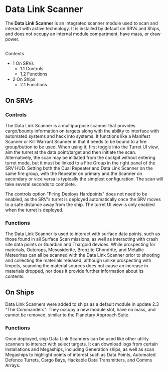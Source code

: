 # Data Link Scanner
The **Data Link Scanner** is an integrated scanner module used to scan and interact with active technology. It is installed by default on SRVs and Ships, and does not occupy an internal module compartment, have mass, or draw power.

## 

Contents

- 1 On SRVs
    - 1.1 Controls
    - 1.2 Functions
- 2 On Ships
    - 2.1 Functions

## On SRVs

### Controls

The Data Link Scanner is a multipurpose scanner that provides cargo/bounty information on targets along with the ability to interface with automated systems and hack into systems. It functions like a Manifest Scanner or Kill Warrant Scanner in that it needs to be bound to a fire group/button to be used. When using it, first toggle into the Turret UI view, aim the turret at the data point/target and then initiate the scan. Alternatively, the scan may be initiated from the cockpit without entering turret mode, but it must be linked to a Fire Group in the right panel of the SRV HUD. Setting both the Dual Repeater and Data Link Scanner on the same fire group, with the Repeater on primary and the Scanner on secondary or vice versa is typically the simplest configuration. The scan will take several seconds to complete.

The controls option "Firing Deploys Hardpoints" does not need to be enabled, as the SRV's turret is deployed automatically once the SRV moves to a safe distance away from the ship. The turret UI view is only enabled when the turret is deployed.

### Functions

The Data Link Scanner is used to interact with surface data points, such as those found in all Surface Scan missions, as well as interacting with crash site data points or Guardian and Thargoid devices. While prospecting for materials, Outcrops, Mesosiderite, Bronzite Chondrite, and Metallic Meteorites can all be scanned with the Data Link Scanner prior to shooting and collecting the materials released, although unlike prospecting with limpets, scanning the material sources does not cause an increase in materials dropped, nor does it provide further information about its contents.

## On Ships

Data Link Scanners were added to ships as a default module in update 2.3 "The Commanders". They occupy a new module slot, have no mass, and cannot be removed, similar to the Planetary Approach Suite.

### Functions

Once deployed, ship Data Link Scanners can be used like other utility scanners to interact with select targets. It can download logs from certain Installations and Megaships, including Generation ships, as well as scan Megaships to highlight points of interest such as Data Points, Automated Defence Turrets, Cargo Bays, Hackable Data Transmitters, and Comms Arrays.